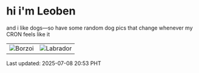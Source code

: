 # hi i'm Leoben

and i like dogs—so have some random dog pics that change whenever my CRON feels like it

|  |  |
|--------|----------|
| ![Borzoi](https://random-dog-vercel.vercel.app/api/random-borzoi?v=1751979209) | ![Labrador](https://random-dog-vercel.vercel.app/api/random-labrador?v=1751979209) |

Last updated: 2025-07-08 20:53 PHT
